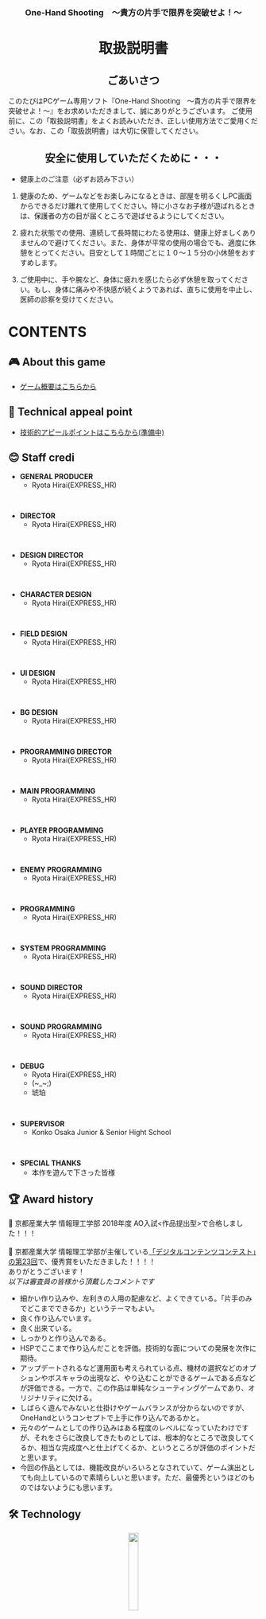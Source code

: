 <h3 align="center">One-Hand Shooting　〜貴方の片手で限界を突破せよ！〜</h3>
<h1 align="center">取扱説明書</h1>
<h2 align="center">ごあいさつ</h2>
このたびはPCゲーム専用ソフト『One-Hand Shooting　〜貴方の片手で限界を突破せよ！〜』をお求めいただきまして、誠にありがとうございます。
ご使用前に、この「取扱説明書」をよくお読みいただき、正しい使用方法でご愛用ください。なお、この「取扱説明書」は大切に保管してください。
<h2 align="center">安全に使用していただくために・・・</h2>

- 健康上のご注意（必ずお読み下さい）
1. 健康のため、ゲームなどをお楽しみになるときは、部屋を明るくしPC画面からできるだけ離れて使用してください。特に小さなお子様が遊ばれるときは、保護者の方の目が届くところで遊ばせるようにしてください。

1. 疲れた状態での使用、連続して長時間にわたる使用は、健康上好ましくありませんので避けてください。また、身体が平常の使用の場合でも、適度に休憩をとってください。目安として１時間ごとに１０〜１５分の小休憩をおすすめします。

1. ご使用中に、手や腕など、身体に疲れを感じたら必ず休憩を取ってください。もし、身体に痛みや不快感が続くようであれば、直ちに使用を中止し、医師の診察を受けてください。

# CONTENTS
## :video_game: About this game

- [ゲーム概要はこちらから](https://github.com/Hiraryo/One-Hand_Shooting/wiki)

## 🔧 Technical appeal point

- [技術的アピールポイントはこちらから(準備中)]()

## :blush: Staff credi

- **GENERAL PRODUCER**
  - Ryota Hirai(EXPRESS_HR)
<br>

- **DIRECTOR**
  - Ryota Hirai(EXPRESS_HR)
<br>

- **DESIGN DIRECTOR**
  - Ryota Hirai(EXPRESS_HR)
<br>

- **CHARACTER DESIGN**
  - Ryota Hirai(EXPRESS_HR)
<br>

- **FIELD DESIGN**
  - Ryota Hirai(EXPRESS_HR)
<br>

- **UI DESIGN**
  - Ryota Hirai(EXPRESS_HR)
<br>

- **BG DESIGN**
  - Ryota Hirai(EXPRESS_HR)
<br>

- **PROGRAMMING DIRECTOR**
  - Ryota Hirai(EXPRESS_HR)
<br>
  
- **MAIN PROGRAMMING**
  - Ryota Hirai(EXPRESS_HR)
<br>

- **PLAYER PROGRAMMING**
  - Ryota Hirai(EXPRESS_HR)
<br>

- **ENEMY PROGRAMMING**
  - Ryota Hirai(EXPRESS_HR)
<br>

- **PROGRAMMING**
  - Ryota Hirai(EXPRESS_HR)
<br>

- **SYSTEM PROGRAMMING**
  - Ryota Hirai(EXPRESS_HR)
<br>

- **SOUND DIRECTOR**
  - Ryota Hirai(EXPRESS_HR)
<br>

- **SOUND PROGRAMMING**
  - Ryota Hirai(EXPRESS_HR)
<br>

- **DEBUG**
  - Ryota Hirai(EXPRESS_HR)
  - (~_~;)
  - 琥珀
<br>

- **SUPERVISOR**
  - Konko Osaka Junior & Senior Hight School
<br>

- **SPECIAL THANKS**
  - 本作を遊んで下さった皆様

## :trophy: Award history
:bell: 京都産業大学 情報理工学部 2018年度 AO入試<作品提出型>で合格しました！！！<br><br>
:bell: 京都産業大学 情報理工学部が主催している[「デジタルコンテンツコンテスト」の第23回](http://info.cse.kyoto-su.ac.jp/?page_id=7517)で、優秀賞をいただきました！！！！<br>
ありがとうございます！<br>
*以下は審査員の皆様から頂戴したコメントです*
- 細かい作り込みや、左利きの人用の配慮など、よくできている。「片手のみでどこまでできるか」というテーマもよい。
- 良く作り込んでいます。
- 良く出来ている。
- しっかりと作り込んである。
- HSPでここまで作り込んだことを評価。技術的な面についての発展を次作に期待。
- アップデートされるなど運用面も考えられている点、機材の選択などのオプションやボスキャラの出現など、やり込むことができるゲームである点などが評価できる。一方で、この作品は単純なシューティングゲームであり、オリジナリティに欠ける。
- しばらく遊んでみないと仕掛けやゲームバランスが分からないのですが、OneHandというコンセプトで上手に作り込んであるかと。
- 元々のゲームとしての作り込みはある程度のレベルになっていたわけですが、それをさらに改良してきたものとしては、根本的なところで改良してくるか、相当な完成度へと仕上げてくるか、というところが評価のポイントだと思います。
- 今回の作品としては、機能改良がいろいろとなされていて、ゲーム演出としても向上しているので素晴らしいと思います。ただ、最優秀というほどのものではないようにも思います。

## 🛠 Technology
<p align="center">
  <a href="https://hsp.tv/"><img src="https://user-images.githubusercontent.com/60394438/107457025-aacfa980-6b94-11eb-8ded-994769d8d94f.jpg" width="20%;" /></a>
  <br>
</p>
